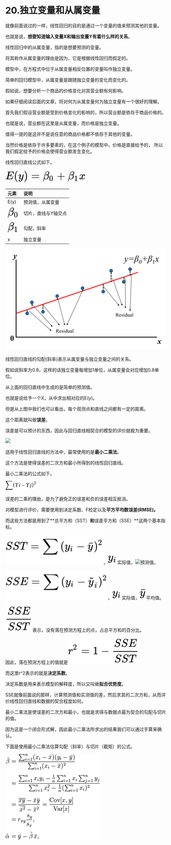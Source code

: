 



# 20.独立变量和从属变量

就像前面说过的一样，线性回归的目的是通过一个变量的值来预测其他的变量。

也就是说，**想要知道输入变量X和输出变量Y有着什么样的关系**。

线性回归中的从属变量，指的是想要预测的变量。

将其称作从属变量的理由是因为，它是根据线性回归而假定的。

模型中，在方程式中位于从属变量相反位置的变量叫作独立变量。

简单的回归模型中，从属变量是跟随独立变量的变化而变化的。

假如说，想要分析一个商品的价格变化对其营业额有何影响。

如果仔细阅读后面的文章，将对何为从属变量何为独立变量有一个很好的理解。

首先我们假设营业额是受到价格变化的影响的，所以营业额是依存于商品价格的。

也就是说，营业额在这里是从属变量，而价格是独立变量。

值得一提的是这并不是说任意的商品价格都不依存于其他的变量。

当然价格是依存于许多要素的，在这个例子的模型中，价格是直接给予的，
所以我们假定给予的价格会使得营业额发生变化。

线性回归直线公式如下。

![](https://github.com/Ghj1314xxx/Numpy/blob/master/Images/line.svg)

元素 | 说明
:--- | :---
E(y) | 预测值，从属变量
![](https://github.com/Ghj1314xxx/Numpy/blob/master/Images/B0.svg) | 切片，直线与Y轴交点
![](https://github.com/Ghj1314xxx/Numpy/blob/master/Images/B1.svg) | 勾配，斜率
x | 独立变量

![](https://github.com/Ghj1314xxx/Numpy/blob/master/Images/LinearReg1.png)

线性回归直线的勾配(斜率)表示从属变量与独立变量之间的关系。

假如说斜率为0.8，这样的话独立变量每增加1单位，从属变量会对应增加0.8单位。

从上面的回归直线中生成的是简单的预测值。

也就是说给予一个X，从中求出相对应的E(y)。

但是从上图中我们也可以看出，每个观测点和直线之间都有一定的距离。

这个距离就叫做**误差**。

误差是可以预计的东西，因此与回归直线相契合的模型的评价就极为重要。

![](https://github.com/Ghj1314xxx/Numpy/blob/master/Images/linearReg2.png)

适用于线性回归直线的方法中，最常使用的是**最小二乘法**。

这个方法是使得误差的二次方和最小所得到的线性回归直线。

最小二乘法的公式如下。

![](https://github.com/Ghj1314xxx/Numpy/blob/master/Images/y.png)

误差的二乘的理由，是为了避免正的误差和负的误差相互抵消。

对模型进行评价，需要使用到决定系数、F检定以及**平方平均数误差(RMSE)。**

而这些方法都是用到了**总平方和（SST）**和**误差平方和（SSE）**这两个基本指标。

![](https://github.com/Ghj1314xxx/Numpy/blob/master/Images/sst.svg)，![](https://github.com/Ghj1314xxx/Numpy/blob/master/Images/yi.svg)实际值，![](https://github.com/Ghj1314xxx/Numpy/blob/master/Images/yi'.svg)预测值。

![](https://github.com/Ghj1314xxx/Numpy/blob/master/Images/sse.svg)，![](https://github.com/Ghj1314xxx/Numpy/blob/master/Images/yi.svg)实际值，![](https://github.com/Ghj1314xxx/Numpy/blob/master/Images/y'.svg)平均值。

![](https://github.com/Ghj1314xxx/Numpy/blob/master/Images/et.svg)表示，没有落在预测方程上的点，占总平方和的百分比。

因此，落在预测方程上的值就是![](https://github.com/Ghj1314xxx/Numpy/blob/master/Images/ret.svg)

而这里r^2表示的就是**决定系数**。

决定系数是用来表示模型的解释度，所以又叫做**拟合优势度**。

SSE就像前面说的那样，计算预测值和实测值的差，然后求其的二次方和，从而评价线性回归直线和数据的契合程度如何。

最小二乘法是使误差的二次方和最小，也就是求得与数据点最为契合的勾配与切片的值。

因为这是一个闭合形式解，因此最小二乘法所求出的结果我们可以通过手算来确认。

下面是使用最小二乘法估算勾配（斜率）与切片（截矩）的公式。

![](https://github.com/Ghj1314xxx/Numpy/blob/master/Images/guzhi.png)



